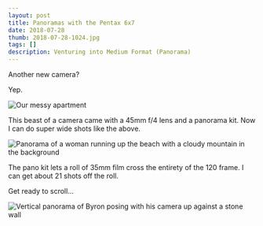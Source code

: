 ```yaml
--- 
layout: post
title: Panoramas with the Pentax 6x7
date: 2018-07-28
thumb: 2018-07-28-1024.jpg
tags: []
description: Venturing into Medium Format (Panorama)
---
```


Another new camera?

Yep.


![Our messy apartment](/public/images/2018-07-28-1-1024.jpg)

This beast of a camera came with a 45mm f/4 lens and a panorama kit. Now I can do super wide shots like the above.

![Panorama of a woman running up the beach with a cloudy mountain in the background](/public/images/2018-07-28-2-1024.jpg)

The pano kit lets a roll of 35mm film cross the entirety of the 120 frame. I can get about 21 shots off the roll.

Get ready to scroll...


![Vertical panorama of Byron posing with his camera up against a stone wall](/public/images/2018-07-28-3-1024.jpg)